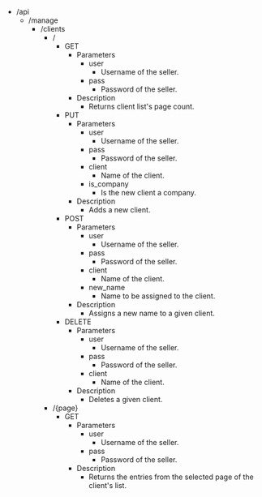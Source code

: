 * /api
    * /manage
        * /clients
            * /
                * GET
                    * Parameters
                        * user
                            * Username of the seller.
                        * pass
                            * Password of the seller.
                    * Description
                        * Returns client list's page count.
                * PUT
                    * Parameters
                        * user
                            * Username of the seller.
                        * pass
                            * Password of the seller.
                        * client
                            * Name of the client.
                        * is_company
                            * Is the new client a company.
                    * Description
                        * Adds a new client.
                * POST
                    * Parameters
                        * user
                            * Username of the seller.
                        * pass
                            * Password of the seller.
                        * client
                            * Name of the client.
                        * new_name
                            * Name to be assigned to the client.
                    * Description
                        * Assigns a new name to a given client.
                * DELETE
                    * Parameters
                        * user
                            * Username of the seller.
                        * pass
                            * Password of the seller.
                        * client
                            * Name of the client.
                    * Description
                        * Deletes a given client.
            * /{page}
                * GET
                    * Parameters
                        * user
                            * Username of the seller.
                        * pass
                            * Password of the seller.
                    * Description
                        * Returns the entries from the selected page of the client's list.
